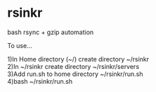 # rsinkr
bash rsync + gzip automation

To use...

1)In Home directory (~/) create directory ~/rsinkr <br />
2)In ~/rsinkr create directory ~/rsinkr/servers <br />
3)Add run.sh to home directory ~/rsinkr/run.sh <br />
4)bash ~/rsinkr/run.sh <br />
